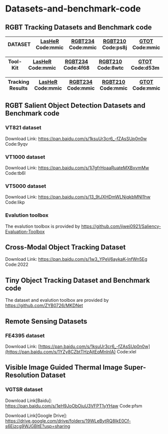 # Datasets-and-benchmark-code 

## RGBT Tracking Datasets and Benchmark code


| DATASET | [LasHeR](https://pan.baidu.com/s/1hZgK_OMHNp0fN20SJNNm9w) Code:mmic | [RGBT234](https://pan.baidu.com/s/1YbVjp3z8uk7EYRxQYSrMpQ) Code:mmic | [RGBT210](https://pan.baidu.com/s/1FClmX0SH3WarcczkEQbmwA) Code:ps8j |[GTOT](https://pan.baidu.com/s/1sf49H1nZr7Aly4Ex0WqTfA) Code:mmic|
| ------------- | ------------- | ------------- | ------------- |------------- |

| Tool-Kit | [LasHeR](https://pan.baidu.com/s/1SDohdsXcEkubF_pS_o43jw) Code:mmic | [RGBT234](https://pan.baidu.com/s/1UksOGtD2yl6k8mtB-Wr39A) Code:4f68 | [RGBT210](https://pan.baidu.com/s/1KHMlbhu5R29CJvundGL4Sw) Code:8wtc |[GTOT](https://pan.baidu.com/s/1iVVAXS4LZLvoQSGQnz7ROw) Code:d53m|
| ------------- | ------------- | ------------- | ------------- |------------- |

| Tracking Results | [LasHeR](https://pan.baidu.com/s/1P7_9EsIFvH7rXwLEIiDQGw) Code:mmic | [RGBT234](https://pan.baidu.com/s/1pnyf7FTFLL0fOenS5vkqGw) Code:mmic | [RGBT210](https://pan.baidu.com/s/1c46jFGNCwrepAl-UI1YnpQ) Code:mmic |[GTOT](https://pan.baidu.com/s/1V1WBeI0Kq3M6Rd_0L6B6iA) Code:mmic|
| ------------- | ------------- | ------------- | ------------- |------------- |



## RGBT Salient Object Detection Datasets and Benchmark code
### VT821 dataset
Download Link: https://pan.baidu.com/s/1ksuUr3cr6_-fZAsSUp0n0w Code:9yqv
### VT1000 dataset
Download Link: https://pan.baidu.com/s/1i7gfrHoaaRuateMXBxvmMw Code:tb6l
### VT5000 dataset
Download Link: https://pan.baidu.com/s/13_9tJXHDmWLNjqkbMNl1hw Code:likp
### Evalution toolbox
The evalution toolbox is provided by https://github.com/jiwei0921/Saliency-Evaluation-Toolbox

## Cross-Modal Object Tracking Dataset
Download Link: https://pan.baidu.com/s/1w3_YPeV6aykaK-lnfWn5Eg  Code:2022

## Tiny Object Tracking Dataset and Benchmark code
The dataset and evalution toolbox are provided by https://github.com/ZYB0726/MKDNet

## Remote Sensing Datasets
### FE4395 dataset
Download Link: [https://pan.baidu.com/s/1ksuUr3cr6_-fZAsSUp0n0w](https://pan.baidu.com/s/1YZy8CZbtTHzAjtEqMnlnlA) Code:xlel

## Visible Image Guided Thermal Image Super-Resolution Dataset
### VGTSR dataset
Download Link[Baidu]: https://pan.baidu.com/s/1eH9JoObOjuU3VFPT1yYHaw Code:pfsm

Download Link[Google Drive]: https://drive.google.com/drive/folders/19WLeBytRQ8IkE0Cf-s6Ejzcg9WJGBltE?usp=sharing
